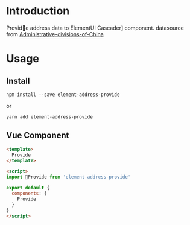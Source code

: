# Introduction

Provide address data to ElementUI Cascader] component. datasource from [Administrative-divisions-of-China](https://github.com/modood/Administrative-divisions-of-China)

# Usage

## Install

`npm install --save element-address-provide`

or

`yarn add element-address-provide`

## Vue Component

``` html
<template>
  Provide
</template>

<script>
import Provide from 'element-address-provide'

export default {
  components: {
    Provide
  }
}
</script>
```